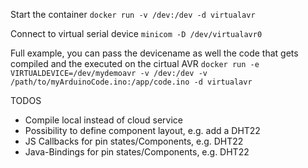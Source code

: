 
Start the container
```docker run -v /dev:/dev -d virtualavr```

Connect to virtual serial device
```minicom -D /dev/virtualavr0```

Full example, you can pass the devicename as well the code that gets compiled and the executed on the cirtual AVR
```docker run -e VIRTUALDEVICE=/dev/mydemoavr -v /dev:/dev -v /path/to/myArduinoCode.ino:/app/code.ino -d virtualavr```

TODOS
- Compile local instead of cloud service
- Possibility to define component layout, e.g. add a DHT22
- JS Callbacks for pin states/Components, e.g. DHT22
- Java-Bindings for pin states/Components, e.g. DHT22

